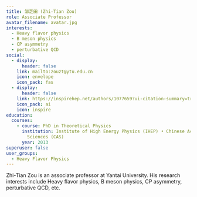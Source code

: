```yaml
---
title: 邹芝田 (Zhi-Tian Zou)
role: Associate Professor
avatar_filename: avatar.jpg
interests:
  - Heavy flavor physics
  - B meson physics
  - CP asymmetry
  - perturbative QCD
social:
  - display:
      header: false
    link: mailto:zouzt@ytu.edu.cn
    icon: envelope
    icon_pack: fas
  - display:
      header: false
    link: https://inspirehep.net/authors/1077659?ui-citation-summary=true
    icon_pack: ai
    icon: inspire
education:
  courses:
    - course: PhD in Theoretical Physics
      institution: Institute of High Energy Physics (IHEP) • Chinese Academy of
        Sciences (CAS)
      year: 2013
superuser: false
user_groups:
  - Heavy Flavor Physics
---
```

Zhi-Tian Zou is an associate professor at Yantai University. His research interests include Heavy flavor physics, B meson physics, CP asymmetry, perturbative QCD, etc.